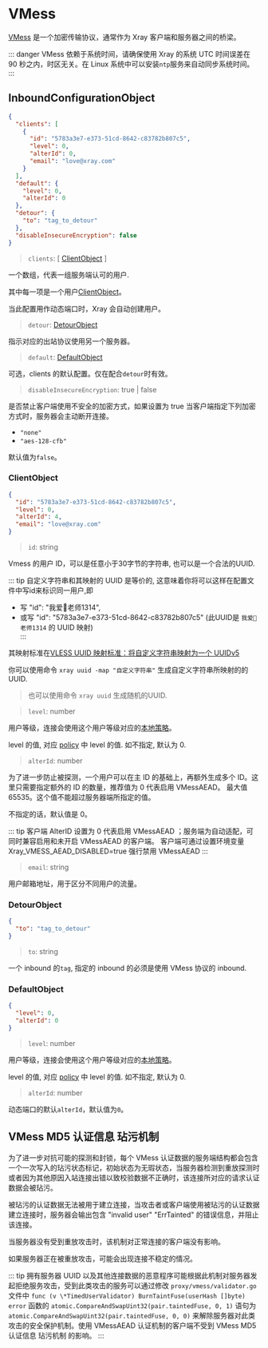 # VMess

[VMess](../../development/protocols/vmess.md) 是一个加密传输协议，通常作为 Xray 客户端和服务器之间的桥梁。

::: danger
VMess 依赖于系统时间，请确保使用 Xray 的系统 UTC 时间误差在 90 秒之内，时区无关。在 Linux 系统中可以安装`ntp`服务来自动同步系统时间。
:::

## InboundConfigurationObject

```json
{
  "clients": [
    {
      "id": "5783a3e7-e373-51cd-8642-c83782b807c5",
      "level": 0,
      "alterId": 0,
      "email": "love@xray.com"
    }
  ],
  "default": {
    "level": 0,
    "alterId": 0
  },
  "detour": {
    "to": "tag_to_detour"
  },
  "disableInsecureEncryption": false
}
```

> `clients`: \[ [ClientObject](#clientobject) \]

一个数组，代表一组服务端认可的用户.

其中每一项是一个用户[ClientObject](#clientobject)。

当此配置用作动态端口时，Xray 会自动创建用户。

> `detour`: [DetourObject](#detourobject)

指示对应的出站协议使用另一个服务器。

> `default`: [DefaultObject](#defaultobject)

可选，clients 的默认配置。仅在配合`detour`时有效。

> `disableInsecureEncryption`: true | false

是否禁止客户端使用不安全的加密方式，如果设置为 true 当客户端指定下列加密方式时，服务器会主动断开连接。
- `"none"`
- `"aes-128-cfb"`

默认值为`false`。


### ClientObject

```json
{
  "id": "5783a3e7-e373-51cd-8642-c83782b807c5",
  "level": 0,
  "alterId": 4,
  "email": "love@xray.com"
}
```

> `id`: string

Vmess 的用户 ID，可以是任意小于30字节的字符串, 也可以是一个合法的UUID. 

::: tip
自定义字符串和其映射的 UUID 是等价的, 这意味着你将可以这样在配置文件中写id来标识同一用户,即
  - 写    "id": "我爱🍉老师1314",
  - 或写    "id": "5783a3e7-e373-51cd-8642-c83782b807c5" (此UUID是 `我爱🍉老师1314` 的 UUID 映射)  
:::

其映射标准在[VLESS UUID 映射标准：将自定义字符串映射为一个 UUIDv5](https://github.com/XTLS/Xray-core/issues/158)

你可以使用命令 `xray uuid -map "自定义字符串"` 生成自定义字符串所映射的的 UUID.
 
> 也可以使用命令 `xray uuid` 生成随机的UUID. 

> `level`: number

用户等级，连接会使用这个用户等级对应的[本地策略](../policy.md#levelpolicyobject)。

level 的值, 对应 [policy](../policy.md#policyobject) 中 level 的值. 如不指定, 默认为 0.

> `alterId`: number

为了进一步防止被探测，一个用户可以在主 ID 的基础上，再额外生成多个 ID。这里只需要指定额外的 ID 的数量，推荐值为 0 代表启用 VMessAEAD。
最大值 65535。这个值不能超过服务器端所指定的值。

不指定的话，默认值是 0。

::: tip
客户端 AlterID 设置为 0 代表启用 VMessAEAD ；服务端为自动适配，可同时兼容启用和未开启 VMessAEAD 的客户端。
客户端可通过设置环境变量 Xray_VMESS_AEAD_DISABLED=true 强行禁用 VMessAEAD
:::

> `email`: string

用户邮箱地址，用于区分不同用户的流量。

### DetourObject

```json
{
  "to": "tag_to_detour"
}
```

> `to`: string

一个 inbound 的`tag`, 指定的 inbound 的必须是使用 VMess 协议的 inbound. 

### DefaultObject

```json
{
  "level": 0,
  "alterId": 0
}
```

> `level`: number

用户等级，连接会使用这个用户等级对应的[本地策略](../policy.md#levelpolicyobject)。

level 的值, 对应 [policy](../policy.md#policyobject) 中 level 的值. 如不指定, 默认为 0.

> `alterId`: number

动态端口的默认`alterId`，默认值为`0`。

## VMess MD5 认证信息 玷污机制

为了进一步对抗可能的探测和封锁，每个 VMess 认证数据的服务端结构都会包含一个一次写入的玷污状态标记，初始状态为无瑕状态，当服务器检测到重放探测时或者因为其他原因入站连接出错以致校验数据不正确时，该连接所对应的请求认证数据会被玷污。

被玷污的认证数据无法被用于建立连接，当攻击者或客户端使用被玷污的认证数据建立连接时，服务器会输出包含 "invalid user" "ErrTainted" 的错误信息，并阻止该连接。

当服务器没有受到重放攻击时，该机制对正常连接的客户端没有影响。

如果服务器正在被重放攻击，可能会出现连接不稳定的情况。

::: tip
拥有服务器 UUID 以及其他连接数据的恶意程序可能根据此机制对服务器发起拒绝服务攻击，受到此类攻击的服务可以通过修改 `proxy/vmess/validator.go` 文件中 `func (v \*TimedUserValidator) BurnTaintFuse(userHash []byte) error` 函数的 `atomic.CompareAndSwapUint32(pair.taintedFuse, 0, 1)` 语句为 `atomic.CompareAndSwapUint32(pair.taintedFuse, 0, 0)` 来解除服务器对此类攻击的安全保护机制。使用 VMessAEAD 认证机制的客户端不受到 VMess MD5 认证信息 玷污机制 的影响。
:::
